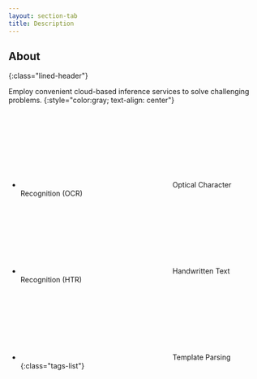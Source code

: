 ```yaml
---
layout: section-tab
title: Description
---
```


## About
{:class="lined-header"}

Employ convenient cloud-based inference services to solve challenging problems.
{:style="color:gray; text-align: center"} 


* <svg><use xlink:href="{{ '/assets/img/icons/tag-icons.svg#typed-recognition' | relative_url }}"></use></svg>Optical Character Recognition (OCR)
* <svg><use xlink:href="{{ '/assets/img/icons/tag-icons.svg#handwriting-recognition' | relative_url }}"></use></svg>Handwritten Text Recognition (HTR)
* <svg><use xlink:href="{{ '/assets/img/icons/tag-icons.svg#template-parsing' | relative_url }}"></use></svg>Template Parsing
{:class="tags-list"}

